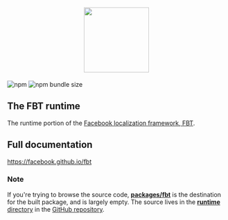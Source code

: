 <h1 align="center">
  <img src="https://facebook.github.io/fbt/img/fbt.png" height="150" width="150"/>
</h1>

![npm](https://img.shields.io/npm/v/fbt)
![npm bundle size](https://img.shields.io/bundlephobia/minzip/fbt)

## The FBT runtime
The runtime portion of the [Facebook localization framework, FBT](https://github.com/facebook/fbt).

## Full documentation
https://facebook.github.io/fbt

### Note

If you're trying to browse the source code,
[**packages/fbt**](https://github.com/facebook/fbt/tree/master/packages/fbt)
is the destination for the built package, and is largely empty.  The source
lives in the
[**runtime** directory](https://github.com/facebook/fbt/tree/master/runtime)
in the [GitHub repository](https://github.com/facebook/fbt).
